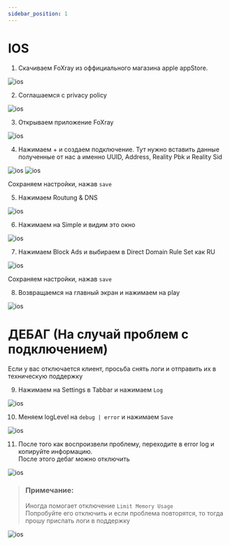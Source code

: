 ```yaml
---
sidebar_position: 1
---
```


# IOS

1. Скачиваем FoXray из оффициального магазина apple appStore.

![ios](../../../static/img/mobile/ios/1.jpg)

2. Соглашаемся с privacy policy

![ios](../../../static/img/mobile/ios/2.jpg)

3. Открываем приложение FoXray

![ios](../../../static/img/mobile/ios/3.jpg)

4. Нажимаем + и создаем подключение.
Тут нужно вставить данные полученные от нас
а именно UUID, Address, Reality Pbk и Reality Sid

![ios](../../../static/img/mobile/ios/4.jpg)
![ios](../../../static/img/mobile/ios/5.jpg)

Сохраняем настройки, нажав ```save```

5. Нажимаем Routung & DNS 

![ios](../../../static/img/mobile/ios/6.jpg)

6. Нажимаем на Simple и видим это окно

![ios](../../../static/img/mobile/ios/7.jpg)

7. Нажимаем Block Ads и выбираем в Direct Domain Rule Set как RU

![ios](../../../static/img/mobile/ios/8.jpg)

Сохраняем настройки, нажав ```save```

8. Возвращаемся на главный экран и нажимаем на play

![ios](../../../static/img/mobile/ios/9.jpg)

# ДЕБАГ (На случай проблем с подключением)

Если у вас отключается клиент, просьба снять логи и отправить их в техническую поддержку

9. Нажимаем на Settings в Tabbar и нажимаем ```Log```

![ios](../../../static/img/mobile/ios/10.jpg)

10. Меняем logLevel на ```debug | error``` и нажимаем ```Save```

![ios](../../../static/img/mobile/ios/11.jpg)

11. После того как воспроизвели проблему, переходите в error log и копируйте информацию.  
После этого дебаг можно отключить

![ios](../../../static/img/mobile/ios/12.jpg)

> ### Примечание:
> Иногда помогает отключение ```Limit Memory Usage```  
> Попробуйте его отключить и если проблема повторятся, то тогда прошу прислать логи в поддержку

![ios](../../../static/img/mobile/ios/13.jpg)